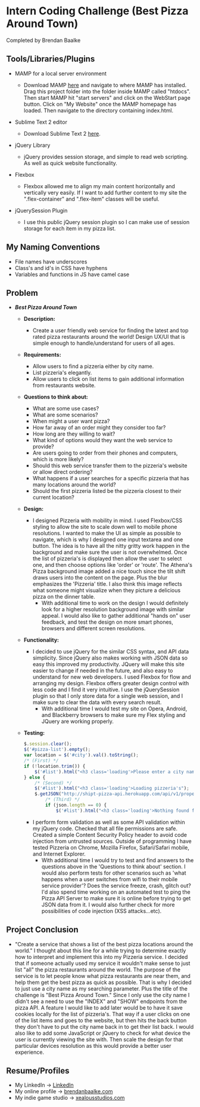Intern Coding Challenge (Best Pizza Around Town)
=======================
Completed by Brendan Baalke

Tools/Libraries/Plugins
---------------
* MAMP for a local server environment
    - Download MAMP [here](https://www.mamp.info/en/downloads/) and navigate to where MAMP has installed. Drag this project folder into the folder inside MAMP called "htdocs". Then start MAMP hit "start servers" and click on the WebStart page button. Click on "My Website" once the MAMP homepage has loaded. Then navigate to the directory containing index.html.

* Sublime Text 2 editor
	- Download Sublime Text 2 [here](https://sublimetext.com/2).

* jQuery Library
	- jQuery provides session storage, and simple to read web scripting. As well as quick website functionality.

* Flexbox
	- Flexbox allowed me to align my main content horizontally and vertically very easily. If I want to add further content to my site the ".flex-container" and ".flex-item" classes will be useful.

* jQuerySession Plugin
	- I use this public jQuery session plugin so I can make use of session storage for each item in my pizza list.

My Naming Conventions
---------------------
* File names have underscores
* Class's and id's in CSS have hyphens
* Variables and functions in JS have camel case

Problem
-------
* ***Best Pizza Around Town***
	- **Description:**
		- Create a user friendly web service for finding the latest and top rated pizza restaurants around the world!
		Design UX/UI that is simple enough to handle/understand for users of all ages.

    - **Requirements:**
		- Allow users to find a pizzeria either by city name.
		- List pizzeria's elegantly.
		- Allow users to click on list items to gain additional information from restaurants website.

    - **Questions to think about:**
		- What are some use cases?
		- What are some scenarios?
		- When might a user want pizza?
		- How far away of an order might they consider too far?
		- How long are they willing to wait?
		- What kind of options would they want the web service to provide?
		- Are users going to order from their phones and computers, which is more likely?
		- Should this web service transfer them to the pizzeria's website or allow direct ordering?
		- What happens if a user searches for a specific pizzeria that has many locations around the world?
		- Should the first pizzeria listed be the pizzeria closest to their current location?

    - **Design:**
		- I designed Pizzeria with mobility in mind. I used Flexbox/CSS styling to allow the site to scale down well to mobile phone resolutions. I wanted to make the UI as simple as possible to navigate, which is why I designed one input textarea and one button. The idea is to have all the nitty gritty work happen in the background and make sure the user is not overwhelmed. Once the list of pizzeria's is displayed then allow the user to select one, and then choose options like 'order' or 'route'. The Athena's Pizza background image added a nice touch since the tilt shift draws users into the content on the page. Plus the blur emphasizes the 'Pizzeria' title. I also think this image reflects what someone might visualize when they picture a delicious pizza on the dinner table.
			- With additional time to work on the design I would definitely look for a higher resolution background image with similar appeal. I would also like to gather additional "hands on" user feedback, and test the design on more smart phones, browsers and different screen resolutions.

    - **Functionality:**
		- I decided to use jQuery for the similar CSS syntax, and API data simplicity. Since jQuery also makes working with JSON data so easy this improved my productivity. JQuery will make this site easier to change if needed in the future, and also easy to understand for new web developers. I used Flexbox for flow and arranging my design. Flexbox offers greater design control with less code and I find it very intuitive. I use the jQuerySession plugin so that I only store data for a single web session, and I make sure to clear the data with every search result.
			- With additional time I would test my site on Opera, Android, and Blackberry browsers to make sure my Flex styling and JQuery are working properly.

    - **Testing:**
    	```javascript
		$.session.clear();
		$('#pizza-list').empty();
		var location = $('#city').val().toString();
		/* (First) */
		if (!location.trim()) {
			$('#list').html("<h3 class='loading'>Please enter a city name</h3>");
		} else {
			/* (Second) */
			$('#list').html("<h3 class='loading'>Loading pizzeria's");
			$.getJSON("http://shipt-pizza-api.herokuapp.com/api/v1/properties/search?city=" + location, function(json) {
				/* (Third) */
				if (json.length == 0) {
					$('#list').html("<h3 class='loading'>Nothing found for " + location + "</h3>");
    	```
    	- I perform form validation as well as some API validation within my jQuery code. Checked that all file permissions are safe. Created a simple Content Security Policy header to avoid code injection from untrusted sources. Outside of programming I have tested Pizzeria on Chrome, Mozilla Firefox, Safari/Safari mobile, and Internet Explorer.
    		- With additional time I would try to test and find answers to the questions above in the 'Questions to think about' section. I would also perform tests for other scenarios such as 'what happens when a user switches from wifi to their mobile service provider'? Does the service freeze, crash, glitch out? I'd also spend time working on an automated test to ping the Pizza API Server to make sure it is online before trying to get JSON data from it. I would also further check for more possibilities of code injection (XSS attacks...etc).


Project Conclusion
------------------
* "Create a service that shows a list of the best pizza locations around the world." I thought about this line for a while trying to determine exactly how to interpret and implement this into my Pizzeria service. I decided that if someone actually used my service it wouldn't make sense to just list "all" the pizza restaurants around the world. The purpose of the service is to let people know what pizza restaurants are near them, and help them get the best pizza as quick as possible. That is why I decided to just use a city name as my searching parameter. Plus the title of the challenge is "Best Pizza Around Town." Since I only use the city name I didn't see a need to use the "INDEX" and "SHOW" endpoints from the pizza API. A feature I would like to add later would be to have it save cookies locally for the list of pizzeria's. That way if a user clicks on one of the list items and goes to the website, but then hits the back button they don't have to put the city name back in to get their list back. I would also like to add some JavaScript or jQuery to check for what device the user is currently viewing the site with. Then scale the design for that particular devices resolution as this would provide a better user experience.

Resume/Profiles
---------------
* My LinkedIn -> [LinkedIn](https://www.linkedin.com/in/brendan-baalke-192444114)
* My online profile -> [brendanbaalke.com](www.brendanbaalke.com)
* My indie game studio -> [xealousstudios.com](www.xealousstudios.com)
